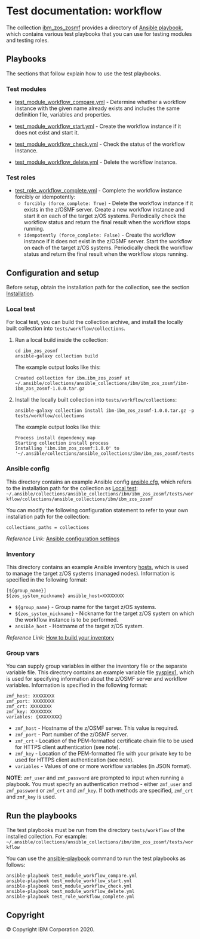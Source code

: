 # Test documentation: workflow
The collection [ibm_zos_zosmf](../../README.md) provides a directory of [Ansible playbook](https://docs.ansible.com/ansible/latest/user_guide/playbooks_intro.html#playbooks-intro), which contains various test playbooks that you can use for testing modules and testing roles.


## Playbooks
The sections that follow explain how to use the test playbooks. 

### Test modules
- [test_module_workflow_compare.yml](test_module_workflow_compare.yml) - Determine whether a workflow instance with the given name already exists and includes the same definition file, variables and properties.

- [test_module_workflow_start.yml](test_module_workflow_start.yml) - Create the workflow instance if it does not exist and start it.

- [test_module_workflow_check.yml](test_module_workflow_check.yml) - Check the status of the workflow instance.

- [test_module_workflow_delete.yml](test_module_workflow_delete.yml) - Delete the workflow instance.

### Test roles
- [test_role_workflow_complete.yml](test_role_workflow_complete.yml) - Complete the workflow instance forcibly or idempotently:
  - `forcibly (force_complete: True)` - Delete the workflow instance if it exists in the z/OSMF server. Create a new workflow instance and start it on each of the target z/OS systems. Periodically check the workflow status and return the final result when the workflow stops running.
  - `idempotently (force_complete: False)` - Create the workflow instance if it does not exist in the z/OSMF server. Start the workflow on each of the target z/OS systems. Periodically check the workflow status and return the final result when the workflow stops running.


## Configuration and setup
Before setup, obtain the installation path for the collection, see the section [Installation](../../README.md#Installation).

### Local test
For local test, you can build the collection archive, and install the locally built collection into `tests/workflow/collections`.

1.  Run a local build inside the collection:

    ```
    cd ibm_zos_zosmf
    ansible-galaxy collection build
    ```

    The example output looks like this:

    ```
    Created collection for ibm.ibm_zos_zosmf at ~/.ansible/collections/ansible_collections/ibm/ibm_zos_zosmf/ibm-ibm_zos_zosmf-1.0.0.tar.gz
    ```

2.  Install the locally built collection into `tests/workflow/collections`:

    ```
    ansible-galaxy collection install ibm-ibm_zos_zosmf-1.0.0.tar.gz -p tests/workflow/collections
    ```

    The example output looks like this:

    ```
    Process install dependency map
    Starting collection install process
    Installing 'ibm.ibm_zos_zosmf:1.0.0' to '~/.ansible/collections/ansible_collections/ibm/ibm_zos_zosmf/tests/workflow/collections/ansible_collections/ibm/ibm_zos_zosmf'
    ```

### Ansible config
This directory contains an example Ansible config [ansible.cfg](ansible.cfg), which refers to the installation path for the collection as [Local test](#local-test):  
`~/.ansible/collections/ansible_collections/ibm/ibm_zos_zosmf/tests/workflow/collections/ansible_collections/ibm/ibm_zos_zosmf`

You can modify the following configuration statement to refer to your own installation path for the collection:

```
collections_paths = collections
```

*Reference Link:* [Ansible configuration settings](https://docs.ansible.com/ansible/latest/reference_appendices/config.html#ansible-configuration-settings-locations)

### Inventory
This directory contains an example Ansible inventory [hosts](hosts), which is used to manage the target z/OS systems (managed nodes). Information is specified in the following format:

```
[${group_name}]
${zos_system_nickname} ansible_host=XXXXXXXX
```

- `${group_name}` - Group name for the target z/OS systems.
- `${zos_system_nickname}` - Nickname for the target z/OS system on which the workflow instance is to be performed.
- `ansible_host` - Hostname of the target z/OS system.

*Reference Link:* [How to build your inventory](https://docs.ansible.com/ansible/latest/user_guide/intro_inventory.html#intro-inventory)

### Group vars
You can supply group variables in either the inventory file or the separate variable file. This directory contains an example variable file [sysplex1](group_vars/sysplex1), which is used for specifying information about the z/OSMF server and workflow variables. Information is specified in the following format:

```
zmf_host: XXXXXXXX
zmf_port: XXXXXXXX
zmf_crt: XXXXXXXX
zmf_key: XXXXXXXX
variables: {XXXXXXXX}
```

- `zmf_host` - Hostname of the z/OSMF server. This value is required.
- `zmf_port` - Port number of the z/OSMF server.
- `zmf_crt` - Location of the PEM-formatted certificate chain file to be used for HTTPS client authentication (see note).
- `zmf_key` - Location of the PEM-formatted file with your private key to be used for HTTPS client authentication (see note). 
- `variables` - Values of one or more workflow variables (in JSON format).

**NOTE**: `zmf_user` and `zmf_password` are prompted to input when running a playbook. You must specify an authentication method - either `zmf_user` and `zmf_password` or `zmf_crt` and `zmf_key`. If both methods are specified, `zmf_crt` and `zmf_key` is used.


## Run the playbooks
The test playbooks must be run from the directory `tests/workflow` of the installed collection. For example:  
`~/.ansible/collections/ansible_collections/ibm/ibm_zos_zosmf/tests/workflow`

You can use the [ansible-playbook](https://docs.ansible.com/ansible/latest/cli/ansible-playbook.html) command to run the test playbooks as follows:

```
ansible-playbook test_module_workflow_compare.yml
ansible-playbook test_module_workflow_start.yml
ansible-playbook test_module_workflow_check.yml
ansible-playbook test_module_workflow_delete.yml
ansible-playbook test_role_workflow_complete.yml
```


## Copyright
© Copyright IBM Corporation 2020.